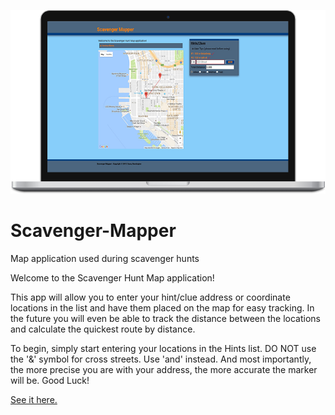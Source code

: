 [![See it in action.](scavenger-mapper.png)](http://caseybennington.github.io/Scavenger-Mapper/)
# Scavenger-Mapper
Map application used during scavenger hunts

Welcome to the Scavenger Hunt Map application!

This app will allow you to enter your hint/clue address or coordinate locations in the list and have them placed on the map for easy tracking. In the future you will even be able to track the distance between the locations and calculate the quickest route by distance.

To begin, simply start entering your locations in the Hints list.
DO NOT use the '&' symbol for cross streets. Use 'and' instead. And most importantly, the more precise you are with your address, the more accurate the marker will be. Good Luck!


[See it here.](http://caseybennington.github.io/Scavenger-Mapper/)
